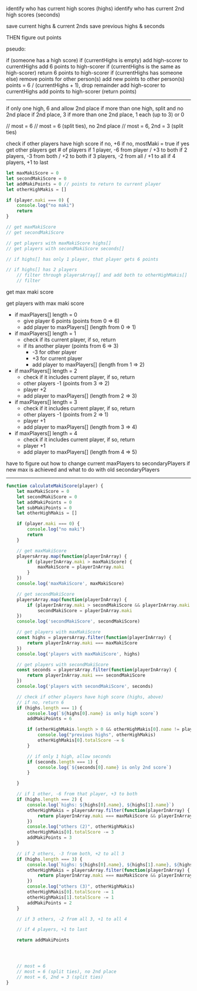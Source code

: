 identify who has current high scores (highs)
identify who has current 2nd high scores (seconds)

save current highs & current 2nds
save previous highs & seconds

THEN figure out points

pseudo:

if (someone has a high score)
    if (currentHighs is empty) 
        add high-scorer to currentHighs
        add 6 points to high-scorer
    if (currentHighs is the same as high-scorer)
        return 6 points to high-scorer
    if (currentHighs has someone else)
        remove points for other person(s)
            add new points to other person(s)
                points = 6 / (currentHighs + 1), drop remainder
        add high-scorer to currentHighs
            add points to high-scorer (return points)


---

if only one high, 6 and allow 2nd place
if more than one high, split and no 2nd place
if 2nd place, 3
if more than one 2nd place, 1 each (up to 3) or 0

// most = 6
// most = 6 (split ties), no 2nd place
// most = 6, 2nd = 3 (split ties)

check if other players have high score
	if no, +6
	if no, mostMaki = true
	if yes get other players
		get # of players
		if 1 player, -6 from player / +3 to both
		if 2 players, -3 from both / +2 to both
		if 3 players, -2 from all / +1 to all
		if 4 players, +1 to last

```javascript
let maxMakiScore = 0
let secondMakiScore = 0
let addMakiPoints = 0 // points to return to current player
let otherHighMakis = []

if (player.maki === 0) {
    console.log("no maki")
    return
}

// get maxMakiScore
// get secondMakiScore

// get players with maxMakiScore highs[]
// get players with secondMakiScore seconds[]

// if highs[] has only 1 player, that player gets 6 points

// if highs[] has 2 players
    // filter through playersArray[] and add both to otherHighMakis[]
    // filter

```

get max maki score

get players with max maki score

- if maxPlayers[] length = 0
    - give player 6 points (points from 0 => 6)
    - add player to maxPlayers[] (length from 0 => 1)
- if maxPlayers[] length = 1
    - check if its current player, if so, return
    - if its another player (points from 6 => 3)
        - -3 for other player
        - +3 for current player
        - add player to maxPlayers[] (length from 1 => 2)
- if maxPlayers[] length = 2
    - check if it includes current player, if so, return
    - other players -1 (points from 3 => 2)
    - player +2
    - add player to maxPlayers[] (length from 2 => 3)
- if maxPlayers[] length = 3
    - check if it includes current player, if so, return
    - other players -1 (points from 2 => 1)
    - player +1
    - add player to maxPlayers[] (length from 3 => 4)
- if maxPlayers[] length = 4
    - check if it includes current player, if so, return
    - player +1
    - add player to maxPlayers[] (length from 4 => 5)


have to figure out how to change current maxPlayers to secondaryPlayers
if new max is achieved and what to do with old secondaryPlayers

---

```javascript
function calculateMakiScore(player) {
    let maxMakiScore = 0
    let secondMakiScore = 0
    let addMakiPoints = 0
    let subMakiPoints = 0
    let otherHighMakis = []

    if (player.maki === 0) {
        console.log("no maki")
        return
    }

    // get maxMakiScore
    playersArray.map(function(playerInArray) {
        if (playerInArray.maki > maxMakiScore) {
            maxMakiScore = playerInArray.maki
        }
    })
    console.log('maxMakiScore', maxMakiScore)

    // get secondMakiScore
    playersArray.map(function(playerInArray) {
        if (playerInArray.maki > secondMakiScore && playerInArray.maki < maxMakiScore)
            secondMakiScore = playerInArray.maki
    })
    console.log('secondMakiScore', secondMakiScore)

    // get players with maxMakiScore
    const highs = playersArray.filter(function(playerInArray) {
        return playerInArray.maki === maxMakiScore
    })
    console.log('players with maxMakiScore', highs)

    // get players with secondMakiScore
    const seconds = playersArray.filter(function(playerInArray) {
        return playerInArray.maki === secondMakiScore
    })
    console.log('players with secondMakiScore', seconds)

    // check if other players have high score (highs, above)
    // if no, return 6
    if (highs.length === 1) {
        console.log(`${highs[0].name} is only high score`)
        addMakiPoints = 6

        if (otherHighMakis.length > 0 && otherHighMakis[0].name != player.name) {
            console.log("previous highs", otherHighMakis)
            otherHighMakis[0].totalScore -= 6
        }

        // if only 1 high, allow seconds
        if (seconds.length === 1) {
            console.log(`${seconds[0].name} is only 2nd score`)
        }

    }

    // if 1 other, -6 from that player, +3 to both
    if (highs.length === 2) {
        console.log(`highs: ${highs[0].name}, ${highs[1].name}`)
        otherHighMakis = playersArray.filter(function(playerInArray) {
            return playerInArray.maki === maxMakiScore && playerInArray.name != player.name
        })
        console.log("others (2)", otherHighMakis)
        otherHighMakis[0].totalScore -= 3
        addMakiPoints = 3
    }

    // if 2 others, -3 from both, +2 to all 3
    if (highs.length === 3) {
        console.log(`highs: ${highs[0].name}, ${highs[1].name}, ${highs[2].name}`)
        otherHighMakis = playersArray.filter(function(playerInArray) {
            return playerInArray.maki === maxMakiScore && playerInArray.name != player.name
        })
        console.log("others (3)", otherHighMakis)
        otherHighMakis[0].totalScore -= 1
        otherHighMakis[1].totalScore -= 1
        addMakiPoints = 2
    }

    // if 3 others, -2 from all 3, +1 to all 4

    // if 4 players, +1 to last

    return addMakiPoints




    // most = 6
    // most = 6 (split ties), no 2nd place
    // most = 6, 2nd = 3 (split ties)
}
```